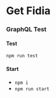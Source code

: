# Get Fidia
### GraphQL Test

#### Test
``` npm run test ```

#### Start
- ``` npm i ```
- ``` npm run start ```

